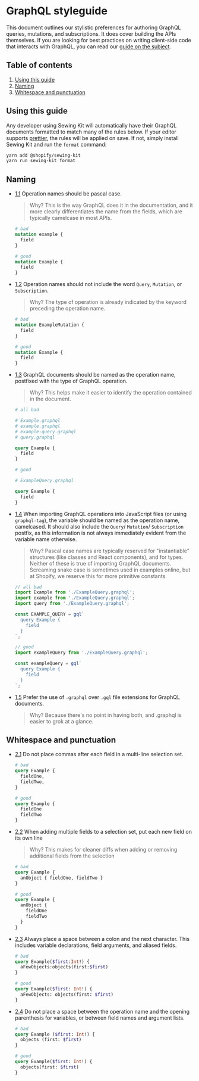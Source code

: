 # GraphQL styleguide

This document outlines our stylistic preferences for authoring GraphQL queries, mutations, and subscriptions. It does cover building the APIs themselves. If you are looking for best practices on writing client-side code that interacts with GraphQL, you can read our [guide on the subject](../Best%20practices/GraphQL).

## Table of contents

1. [Using this guide](#using-this-guide)
1. [Naming](#naming)
1. [Whitespace and punctuation](#whitespace-and-punctuation)

## Using this guide

Any developer using Sewing Kit will automatically have their GraphQL documents formatted to match many of the rules below. If your editor supports [prettier](https://prettier.io), the rules will be applied on save. If not, simply install Sewing Kit and run the `format` command:

```sh
yarn add @shopify/sewing-kit
yarn run sewing-kit format
```

## Naming

* [1.1](#1.1) <a name="1.1"></a> Operation names should be pascal case.

  > Why? This is the way GraphQL does it in the documentation, and it more clearly differentiates the name from the fields, which are typically camelcase in most APIs.

  ```graphql
  # bad
  mutation example {
    field
  }

  # good
  mutation Example {
    field
  }
  ```

* [1.2](#1.2) <a name="1.2"></a> Operation names should not include the word `Query`, `Mutation`, or `Subscription`.

  > Why? The type of operation is already indicated by the keyword preceding the operation name.

  ```graphql
  # bad
  mutation ExampleMutation {
    field
  }

  # good
  mutation Example {
    field
  }
  ```

* [1.3](#1.3) <a name="1.3"></a> GraphQL documents should be named as the operation name, postfixed with the type of GraphQL operation.

  > Why? This helps make it easier to identify the operation contained in the document.

  ```graphql
  # all bad

  # Example.graphql
  # example.graphql
  # example-query.graphql
  # query.graphql
  
  query Example {
    field
  }

  # good

  # ExampleQuery.graphql
  
  query Example {
    field
  }
  ```

* [1.4](#1.4) <a name="1.4"></a> When importing GraphQL operations into JavaScript files (or using `graphql-tag`), the variable should be named as the operation name, camelcased. It should also include the `Query`/ `Mutation`/ `Subscription` postfix, as this information is not always immediately evident from the variable name otherwise.

  > Why? Pascal case names are typically reserved for "instantiable" structures (like classes and React components), and for types. Neither of these is true of importing GraphQL documents. Screaming snake case is sometimes used in examples online, but at Shopify, we reserve this for more primitive constants.

  ```js
  // all bad
  import Example from './ExampleQuery.graphql';
  import example from './ExampleQuery.graphql';
  import query from './ExampleQuery.graphql';

  const EXAMPLE_QUERY = gql`
    query Example {
      field
    }
  `;

  // good
  import exampleQuery from './ExampleQuery.graphql';

  const exampleQuery = gql`
    query Example {
      field
    }
  `;
  ```

* [1.5](#1.5) <a name="1.5"></a> Prefer the use of `.graphql` over `.gql` file extensions for GraphQL documents.

  > Why? Because there's no point in having both, and .graphql is easier to grok at a glance.

## Whitespace and punctuation

* [2.1](#2.1) <a name="2.1"></a> Do not place commas after each field in a multi-line selection set.

  ```graphql
  # bad
  query Example {
    fieldOne,
    fieldTwo,
  }

  # good
  query Example {
    fieldOne
    fieldTwo
  }
  ```

* [2.2](#2.2) <a name="2.2"></a> When adding multiple fields to a selection set, put each new field on its own line

  > Why? This makes for cleaner diffs when adding or removing additional fields from the selection

  ```graphql
  # bad
  query Example {
    anObject { fieldOne, fieldTwo }
  }

  # good
  query Example {
    anObject {
      fieldOne
      fieldTwo
    }
  }
  ```

* [2.3](#2.3) <a name="2.3"></a> Always place a space between a colon and the next character. This includes variable declarations, field arguments, and aliased fields.

  ```graphql
  # bad
  query Example($first:Int!) {
    aFewObjects:objects(first:$first)
  }

  # good
  query Example($first: Int!) {
    aFewObjects: objects(first: $first)
  }
  ```

* [2.4](#2.4) <a name="2.4"></a> Do not place a space between the operation name and the opening parenthesis for variables, or between field names and argument lists.

  ```graphql
  # bad
  query Example ($first: Int!) {
    objects (first: $first)
  }

  # good
  query Example($first: Int!) {
    objects(first: $first)
  }
  ```
